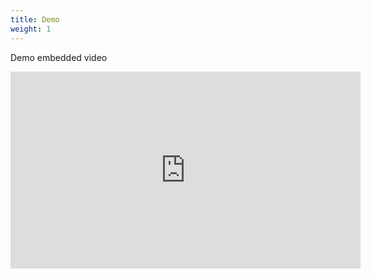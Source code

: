 ```yaml
---
title: Demo
weight: 1
---
```


Demo embedded video

<iframe width="560" height="315" src="https://www.youtube.com/embed/dQw4w9WgXcQ?si=IahGsW-JgVroMAeN" title="YouTube video player" frameborder="0" allow="accelerometer; autoplay; clipboard-write; encrypted-media; gyroscope; picture-in-picture; web-share" referrerpolicy="strict-origin-when-cross-origin" allowfullscreen></iframe>